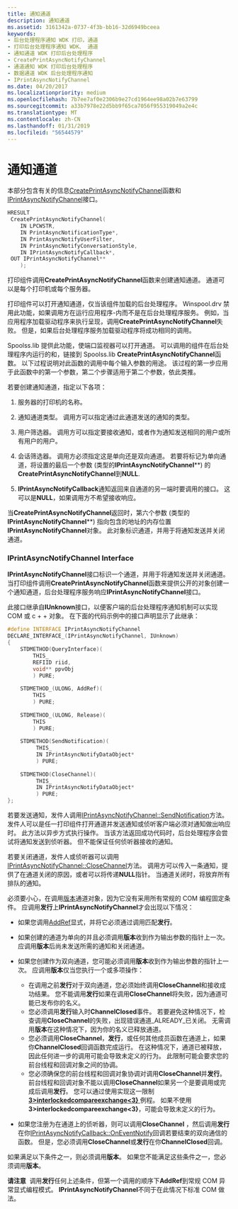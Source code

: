 ```yaml
---
title: 通知通道
description: 通知通道
ms.assetid: 3161342a-0737-4f3b-bb16-32d6949bceea
keywords:
- 后台处理程序通知 WDK 打印，通道
- 打印后台处理程序通知 WDK、 通道
- 通知通道 WDK 打印后台处理程序
- CreatePrintAsyncNotifyChannel
- 通道通知 WDK 打印后台处理程序
- 数据通道 WDK 后台处理程序通知
- IPrintAsyncNotifyChannel
ms.date: 04/20/2017
ms.localizationpriority: medium
ms.openlocfilehash: 7b7ee7af0e2306b9e27cd1964ee98a02b7e63799
ms.sourcegitcommit: a33b7978e22d5bb9f65ca7056f955319049a2e4c
ms.translationtype: MT
ms.contentlocale: zh-CN
ms.lasthandoff: 01/31/2019
ms.locfileid: "56544579"
---
```

# <a name="notification-channel"></a>通知通道





本部分包含有关的信息[CreatePrintAsyncNotifyChannel](https://go.microsoft.com/fwlink/p/?linkid=124750)函数和[IPrintAsyncNotifyChannel](https://go.microsoft.com/fwlink/p/?linkid=124758)接口。

```cpp
HRESULT
 CreatePrintAsyncNotifyChannel(
    IN LPCWSTR,
    IN PrintAsyncNotificationType*,
    IN PrintAsyncNotifyUserFilter,
    IN PrintAsyncNotifyConversationStyle,
    IN IPrintAsyncNotifyCallback*,
 OUT IPrintAsyncNotifyChannel**
    );
```

打印组件调用**CreatePrintAsyncNotifyChannel**函数来创建通知通道。 通道可以是每个打印机或每个服务器。

打印组件可以打开通知通道，仅当该组件加载的后台处理程序。 Winspool.drv 禁用此功能，如果调用方在运行应用程序-内而不是在后台处理程序服务。 例如，当应用程序加载驱动程序来执行呈现，调用**CreatePrintAsyncNotifyChannel**失败。 但是，如果后台处理程序服务加载驱动程序将成功相同的调用。

Spoolss.lib 提供此功能，使端口监视器可以打开通道。 可以调用的组件在后台处理程序内运行的和，链接到 Spoolss.lib **CreatePrintAsyncNotifyChannel**函数。 以下过程说明对此函数的调用中每个输入参数的用途。 该过程的第一步应用于此函数中的第一个参数，第二个步骤适用于第二个参数，依此类推。

若要创建通知通道，指定以下各项：

1.  服务器的打印机的名称。

2.  通知通道类型。 调用方可以指定通过此通道发送的通知的类型。

3.  用户筛选器。 调用方可以指定要接收通知，或者作为通知发送相同的用户或所有用户的用户。

4.  会话筛选器。 调用方必须指定这是单向还是双向通道。 若要将标记为单向通道，将设置的最后一个参数 (类型的**IPrintAsyncNotifyChannel**\*\*) 的**CreatePrintAsyncNotifyChannel**到**NULL**.

5.  **IPrintAsyncNotifyCallback**通知返回来自通道的另一端时要调用的接口。 这可以是**NULL**，如果调用方不希望接收响应。

当**CreatePrintAsyncNotifyChannel**返回时，第六个参数 (类型的**IPrintAsyncNotifyChannel**\*\*) 指向包含的地址的内存位置**IPrintAsyncNotifyChannel**对象。 此对象标识通道，并用于将通知发送并关闭通道。

### <a name="iprintasyncnotifychannel-interface"></a>IPrintAsyncNotifyChannel Interface

**IPrintAsyncNotifyChannel**接口标识一个通道，并用于将通知发送并关闭通道。 当打印组件调用**CreatePrintAsyncNotifyChannel**函数来提供公开的对象创建一个通知通道，后台处理程序服务响应**IPrintAsyncNotifyChannel**接口。

此接口继承自**IUnknown**接口，以便客户端的后台处理程序通知机制可以实现 COM 或 c + + 对象。 在下面的代码示例中的接口声明显示了此继承：

```cpp
#define INTERFACE IPrintAsyncNotifyChannel
DECLARE_INTERFACE_(IPrintAsyncNotifyChannel, IUnknown)
{
    STDMETHOD(QueryInterface)(
        THIS_ 
        REFIID riid, 
        void** ppvObj
        ) PURE;
 
    STDMETHOD_(ULONG, AddRef)(
        THIS
        ) PURE;
 
    STDMETHOD_(ULONG, Release)(
        THIS
        ) PURE;
 
    STDMETHOD(SendNotification)(
         THIS_
         IN IPrintAsyncNotifyDataObject*
         ) PURE;
 
    STDMETHOD(CloseChannel)(
         THIS_
         IN IPrintAsyncNotifyDataObject*
         ) PURE;
};
```

若要发送通知，发件人调用[IPrintAsyncNotifyChannel::SendNotification](https://go.microsoft.com/fwlink/p/?linkid=124760)方法。 发件人可以是任一打印组件打开通道并发送通知或侦听客户端必须对通知做出响应时。 此方法以异步方式执行操作。 当该方法返回成功代码时，后台处理程序会尝试将通知发送到侦听器。 但不能保证任何侦听器接收的通知。

若要关闭通道，发件人或侦听器可以调用[IPrintAsyncNotifyChannel::CloseChannel](https://go.microsoft.com/fwlink/p/?linkid=124759)方法。 调用方可以传入一条通知，提供了在通道关闭的原因，或者可以将传递**NULL**指针。 当通道关闭时，将放弃所有排队的通知。

必须要小心，在调用[版本](https://go.microsoft.com/fwlink/p/?linkid=98433)通道对象，因为它没有采用所有常规的 COM 编程固定条件。 应调用**发行**上**IPrintAsyncNotifyChannel**才会出现以下情况：

-   如果您调用[AddRef](https://go.microsoft.com/fwlink/p/?linkid=98432)显式，并将它必须通过调用匹配**发行**。

-   如果创建的通道为单向的并且必须调用**版本**收到作为输出参数的指针上一次。 应调用**版本**后尚未发送所需的通知和关闭通道。

-   如果您创建作为双向通道，您可能必须调用**版本**收到作为输出参数的指针上一次。 应调用**版本**仅当您执行一个或多项操作：
    -   在调用之前**发行**对于双向通道，您必须始终调用**CloseChannel**和接收成功结果。 您不能调用**发行**如果在调用**CloseChannel**将失败，因为通道可能已发布你的名义。
    -   您必须调用**发行**输入时**ChannelClosed**事件。 若要避免这种情况下，检查调用**CloseChannel**的失败，出现错误通道\_ALREADY\_已关闭。 无需调用**版本**在这种情况下，因为你的名义已释放通道。
    -   您必须调用**CloseChannel**，**发行**，或任何其他成员函数在通道上，如果你**ChannelClosed**回调函数完成运行。 在这种情况下，通道已被释放，因此任何进一步的调用可能会导致未定义的行为。 此限制可能会要求您的前台线程和回调对象之间的协调。
    -   您必须确保您的前台线程和回调对象协调对调用**CloseChannel**并**发行**。 前台线程和回调对象不能以调用**CloseChannel**如果另一个是要调用或完成后调用**发行**。 您可以通过使用实现这一限制[ **3&gt;interlockedcompareexchange&lt;3}** ](https://msdn.microsoft.com/library/windows/hardware/ff547853)例程。 如果不使用**3&gt;interlockedcompareexchange&lt;3}**，可能会导致未定义的行为。
-   如果您注册为在通道上的侦听器，则可以调用**CloseChannel** ，然后调用**发行**在你[IPrintAsyncNotifyCallback::OnEventNotify](https://go.microsoft.com/fwlink/p/?linkid=124757)回调若要结束的双向通信的函数。 但是，您必须调用**CloseChannel**或**发行**在你**ChannelClosed**回调。

如果满足以下条件之一，则必须调用**版本**。 如果您不能满足这些条件之一，您必须调用**版本**。

**请注意**  调用**发行**任何上述条件，但第一个调用的顺序下**AddRef**到常规 COM 异常显式编程模式。 **IPrintAsyncNotifyChannel**不同于在此情况下标准 COM 做法。

 

 

 





